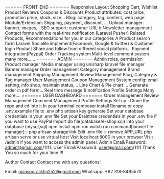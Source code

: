 ====== FRONT-END =======
Responsive Layout
Shopping Cart, Wishlist, Product Reviews
Coupons & Discounts
Product attributes: cost price, promotion price, stock, size...
Blog: category, tag, content, web page
Module/Extension: Shipping, payment, discount, ...
Upload manager: banner, images,..
SEO support: customer URL b
Newsletter management
Contact forms with the real-time notification (Laravel Pusher)
Related Products, Recommendations for you in our categories
A Product search form
Laravel Socialite implement(Facebook, Google & twitter) & Customer login
Product Share and follow from different social platform...
Payment integration(Paypal)
Order Tracking system
Multi-level comment system many more......
======= ADMIN =======
Admin roles, permission
Product manager
Media manager using unisharp laravel file manager
Banner manager
Order management
Category management
Brand management
Shipping Management
Review Management
Blog, Category & Tag manager
User Management
Coupon Management
System config: email setting, info shop, maintain status,...
Line Chart & Pie chart ...
Generate order in pdf form...
Real time message & notification
Profile Settings Many more....
======= USER DASHBOARD =======
Order management
Review Management
Comment Management
Profile Settings
Set up :
Clone the repo and cd into it
In your terminal composer install
Rename or copy .env.example file to .env
php artisan key:generate
Set your database credentials in your .env file
Set your Braintree credentials in your .env file if you want to use PayPal
Import db file(database/e-shop.sql) into your database (mysql,sql)
npm install
npm run watch
run command[laravel file manager]:- php artisan storage:link
Edit .env file :- remove APP_URL
php artisan serve or use virtual host
Visit localhost:8000 in your browser
Visit /admin if you want to access the admin panel. Admin Email/Password: admin@gmail.com/1111. User Email/Password: user@gmail.com/1111
Thank You so much for your time !!!


Author Contact
Contact me with any questions!

Email: mansooralikhn252@gmail.com Whatsapp: +92 318-8485570
